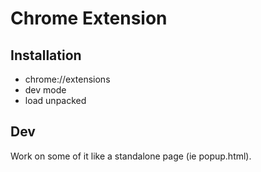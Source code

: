# Chrome Extension

## Installation

* chrome://extensions
* dev mode
* load unpacked


## Dev

Work on some of it like a standalone page (ie popup.html).
